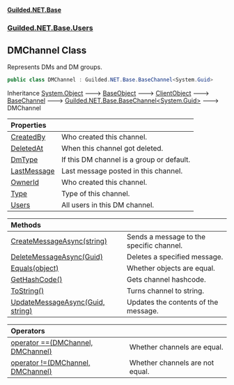 #### [Guilded.NET.Base](Guilded_NET_Base.md 'Guilded.NET.Base')
### [Guilded.NET.Base.Users](Guilded_NET_Base.md#Guilded_NET_Base_Users 'Guilded.NET.Base.Users')
## DMChannel Class
Represents DMs and DM groups.  
```csharp
public class DMChannel : Guilded.NET.Base.BaseChannel<System.Guid>
```

Inheritance [System.Object](https://docs.microsoft.com/en-us/dotnet/api/System.Object 'System.Object') &#129106; [BaseObject](BaseObject.md 'Guilded.NET.Base.BaseObject') &#129106; [ClientObject](ClientObject.md 'Guilded.NET.Base.ClientObject') &#129106; [BaseChannel](BaseChannel.md 'Guilded.NET.Base.BaseChannel') &#129106; [Guilded.NET.Base.BaseChannel&lt;](BaseChannel_T_.md 'Guilded.NET.Base.BaseChannel&lt;T&gt;')[System.Guid](https://docs.microsoft.com/en-us/dotnet/api/System.Guid 'System.Guid')[&gt;](BaseChannel_T_.md 'Guilded.NET.Base.BaseChannel&lt;T&gt;') &#129106; DMChannel  

| Properties | |
| :--- | :--- |
| [CreatedBy](DMChannel_CreatedBy.md 'Guilded.NET.Base.Users.DMChannel.CreatedBy') | Who created this channel.<br/> |
| [DeletedAt](DMChannel_DeletedAt.md 'Guilded.NET.Base.Users.DMChannel.DeletedAt') | When this channel got deleted.<br/> |
| [DmType](DMChannel_DmType.md 'Guilded.NET.Base.Users.DMChannel.DmType') | If this DM channel is a group or default.<br/> |
| [LastMessage](DMChannel_LastMessage.md 'Guilded.NET.Base.Users.DMChannel.LastMessage') | Last message posted in this channel.<br/> |
| [OwnerId](DMChannel_OwnerId.md 'Guilded.NET.Base.Users.DMChannel.OwnerId') | Who created this channel.<br/> |
| [Type](DMChannel_Type.md 'Guilded.NET.Base.Users.DMChannel.Type') | Type of this channel.<br/> |
| [Users](DMChannel_Users.md 'Guilded.NET.Base.Users.DMChannel.Users') | All users in this DM channel.<br/> |

| Methods | |
| :--- | :--- |
| [CreateMessageAsync(string)](DMChannel_CreateMessageAsync(string).md 'Guilded.NET.Base.Users.DMChannel.CreateMessageAsync(string)') | Sends a message to the specific channel.<br/> |
| [DeleteMessageAsync(Guid)](DMChannel_DeleteMessageAsync(Guid).md 'Guilded.NET.Base.Users.DMChannel.DeleteMessageAsync(System.Guid)') | Deletes a specified message.<br/> |
| [Equals(object)](DMChannel_Equals(object).md 'Guilded.NET.Base.Users.DMChannel.Equals(object)') | Whether objects are equal.<br/> |
| [GetHashCode()](DMChannel_GetHashCode().md 'Guilded.NET.Base.Users.DMChannel.GetHashCode()') | Gets channel hashcode.<br/> |
| [ToString()](DMChannel_ToString().md 'Guilded.NET.Base.Users.DMChannel.ToString()') | Turns channel to string.<br/> |
| [UpdateMessageAsync(Guid, string)](DMChannel_UpdateMessageAsync(Guid_string).md 'Guilded.NET.Base.Users.DMChannel.UpdateMessageAsync(System.Guid, string)') | Updates the contents of the message.<br/> |

| Operators | |
| :--- | :--- |
| [operator ==(DMChannel, DMChannel)](DMChannel_operator(DMChannel_DMChannel).md 'Guilded.NET.Base.Users.DMChannel.op_Equality(Guilded.NET.Base.Users.DMChannel, Guilded.NET.Base.Users.DMChannel)') | Whether channels are equal.<br/> |
| [operator !=(DMChannel, DMChannel)](DMChannel_operator!(DMChannel_DMChannel).md 'Guilded.NET.Base.Users.DMChannel.op_Inequality(Guilded.NET.Base.Users.DMChannel, Guilded.NET.Base.Users.DMChannel)') | Whether channels are not equal.<br/> |
